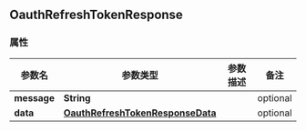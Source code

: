 <a name="OauthRefreshTokenResponse"></a>
## OauthRefreshTokenResponse
### 属性
参数名 | 参数类型 | 参数描述 | 备注
------------ | ------------- | ------------- | -------------
**message** | **String** |  |  optional
**data** | [**OauthRefreshTokenResponseData**](#OauthRefreshTokenResponseData) |  |  optional


<markdown src="./OauthRefreshTokenResponseData.md"/>
